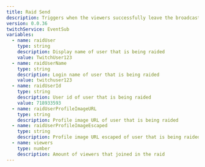 ```yaml
---
title: Raid Send
description: Triggers when the viewers successfully leave the broadcasters chat and arrive in raidUser's stream.
version: 0.0.36
twitchService: EventSub
variables:
  - name: raidUser
    type: string
    description: Display name of user that is being raided
    value: TwitchUser123
  - name: raidUserName
    type: string
    description: Login name of user that is being raided
    value: twitchuser123
  - name: raidUserId
    type: string
    description: User id of user that is being raided
    value: 718933593
  - name: raidUserProfileImageURL
    type: string
    description: Profile image URL of user that is being raided
  - name: raidUserProfileImageEscaped
    type: string
    description: Profile image URL escaped of user that is being raided
  - name: viewers
    type: number
    description: Amount of viewers that joined in the raid
---
```

